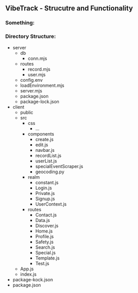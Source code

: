## VibeTrack - Strucutre and Functionality

### Something: 
### Directory Structure:
* server
    * db
        * conn.mjs
    * routes
        * record.mjs
        * user.mjs
    * config.env
    * loadEnvironment.mjs
    * server.mjs
    * package.json
    * package-lock.json
* client
    * public
    * src
        * css
            * ...
        * components
            * create.js
            * edit.js
            * navbar.js
            * recordList.js
            * userList.js
            * specialEventScraper.js
            * geocoding.py
        * realm
            * constant.js
            * Login.js
            * Private.js
            * Signup.js
            * UserContext.js
        * routes
            * Contact.js
            * Data.js
            * Discover.js
            * Home.js
            * Profile.js
            * Safety.js
            * Search.js
            * Special.js
            * Template.js
            * Test.js
    * App.js
    * index.js
* package-kock.json
* package.json

